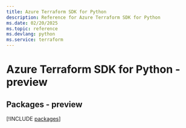 ```yaml
---
title: Azure Terraform SDK for Python
description: Reference for Azure Terraform SDK for Python
ms.date: 02/20/2025
ms.topic: reference
ms.devlang: python
ms.service: terraform
---
```

# Azure Terraform SDK for Python - preview
## Packages - preview
[!INCLUDE [packages](terraform-index.md)]